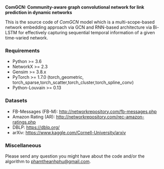 **ComGCN: Community-aware graph convolutional network for link prediction in dynamic networks**

This is the source code of *ComGCN* model which is a multi-scope-based network embedding approach via GCN and RNN-based architecture via Bi-LSTM for effectively capturing sequential temporal information of a given time-varied network. 

### Requirements

- Python >= 3.6
- NetworkX >= 2.3
- Gensim >= 3.8.x
- PyTorch >= 1.7.0 (torch_geometric, torch_sparse,torch_scatter,torch_cluster,torch_spline_conv)
- Python-Louvain >= 0.13

### Datasets

- FB-Messages (FB-M): http://networkrepository.com/fb-messages.php
- Amazon Rating (AR): http://networkrepository.com/rec-amazon-ratings.php
- DBLP: https://dblp.org/
- arXiv: https://www.kaggle.com/Cornell-University/arxiv

### Miscellaneous

Please send any question you might have about the code and/or the algorithm to <phamtheanhphu@gmail.com>.